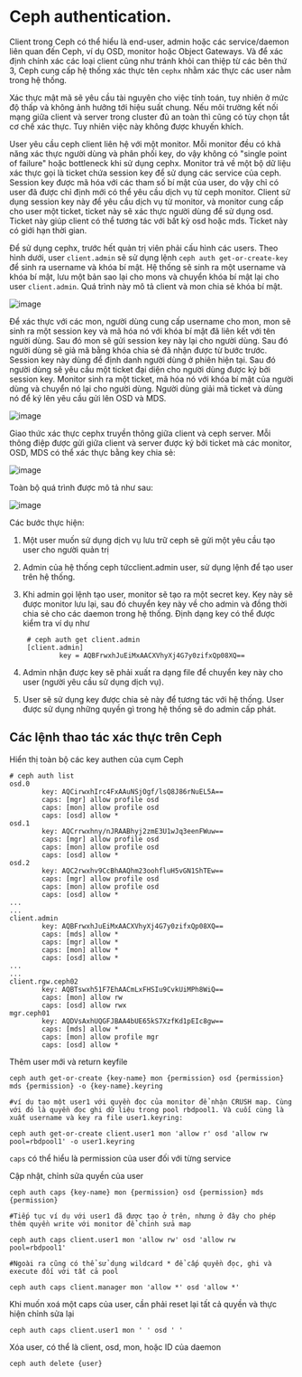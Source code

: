 # Ceph authentication.
Client trong Ceph có thể hiểu là end-user, admin hoặc các service/daemon liên quan đến Ceph, ví dụ OSD, monitor hoặc Object Gateways. Và để xác định chính xác các loại client cũng như tránh khỏi can thiệp từ các bên thứ 3, Ceph cung cấp hệ thống xác thực tên `cephx` nhằm xác thực các user nằm trong hệ thống.

Xác thực mật mã sẽ yêu cầu tài nguyên cho việc tính toán, tuy nhiên ở mức độ thấp và không ảnh hưởng tới hiệu suất chung. Nếu môi trường kết nối mạng giữa client và server trong cluster đủ an toàn thì cũng có tùy chọn tắt cơ chế xác thực. Tuy nhiên việc này không được khuyến khích.

User yêu cầu ceph client liên hệ với một monitor.  Mỗi monitor đều có khả năng xác thực người dùng và phân phối key, do vậy không có "single point of failure" hoặc bottleneck khi sử dụng cephx. Monitor trả về một bộ dữ liệu xác thực gọi là ticket chứa session key để sử dụng các service của ceph. Session key được mã hóa với các tham số bí mật của user, do vậy chỉ có user đã được chỉ định mới có thể yêu cầu dịch vụ từ ceph monitor. Client sử dụng session key này để yêu cầu dịch vụ từ monitor, và monitor cung cấp cho user một ticket, ticket này sẽ xác thực người dùng để sử dụng osd. Ticket này giúp client có thể tương tác với bất kỳ osd hoặc mds. Ticket này có giới hạn thời gian.

Để sử dụng cephx, trước hết quản trị viên phải cấu hình các users. Theo hình dưới, user `client.admin` sẽ sử dụng lệnh `ceph auth get-or-create-key` để sinh ra username và khóa bí mật. Hệ thống sẽ sinh ra một username và khóa bí mật, lưu một bản sao lại cho mons và chuyển khóa bí mật lại cho user `client.admin`. Quá trình này mô tả client và mon chia sẻ khóa bí mật.	

![image](https://user-images.githubusercontent.com/83684068/129035406-35009cec-01e6-420a-9ce6-3522b4fe0237.png)

Để xác thực với các mon, người dùng cung cấp username cho mon, mon sẽ sinh ra một session key và mã hóa nó với khóa bí mật đã liên kết với tên người dùng. Sau đó mon sẽ gửi session key này lại cho người dùng. Sau đó người dùng sẽ giả mã bằng khóa chia sẻ đã nhận được từ bước trước. Session key này dùng để định danh người dùng ở phiên hiện tại. Sau đó người dùng sẽ yêu cầu một ticket đại diện cho người dùng được ký bởi session key. Monitor sinh ra một ticket, mã hóa nó với khóa bí mật của người dùng và chuyển nó lại cho người dùng. Người dùng giải mã ticket và dùng nó để ký lên yêu cầu gửi lên OSD và MDS.

![image](https://user-images.githubusercontent.com/83684068/129035522-d3b24d7c-a158-47a5-a5b6-b5394975c29c.png)

Giao thức xác thực cephx truyền thông giữa client và ceph server. Mỗi thông điệp được gửi giữa client và server được ký bởi ticket mà các monitor, OSD, MDS có thể xác thực bằng key chia sẻ:

![image](https://user-images.githubusercontent.com/83684068/129059709-595b5a64-4da3-4a21-a4b8-61c6fc4035be.png)

Toàn bộ quá trình được mô tả như sau:

![image](https://user-images.githubusercontent.com/83684068/129297598-d76fdb0c-04cd-4c8c-b309-1d83bfa50306.png)

Các bước thực hiện:
1. Một user muốn sử dụng dịch vụ lưu trữ ceph sẽ gửi một yêu cầu tạo user cho người quản trị
2. Admin của hệ thống ceph tứcclient.admin user, sử dụng lệnh để tạo user trên hệ thống.
3. Khi admin gọi lệnh tạo user, monitor sẽ tạo ra một secret key. Key này sẽ được monitor lưu lại, sau đó chuyển key này về cho admin và đồng thời chia sẻ cho các daemon trong hệ thống. Định dạng key có thể được kiểm tra ví dụ như

        # ceph auth get client.admin
        [client.admin]
                key = AQBFrwxhJuEiMxAACXVhyXj4G7y0zifxQp08XQ==
                
4. Admin nhận được key sẽ phải xuất ra dạng file để chuyển key này cho user (người yêu cầu sử dụng dịch vụ).
5. User sẽ sử dụng key được chia sẻ này để tương tác với hệ thống. User được sử dụng những quyền gì trong hệ thống sẽ do admin cấp phát.

## Các lệnh thao tác xác thực trên Ceph

Hiển thị toàn bộ các key authen của cụm Ceph

    # ceph auth list
    osd.0
            key: AQCirwxhIrc4FxAAuNSjOgf/lsQ8J86rNuEL5A==
            caps: [mgr] allow profile osd
            caps: [mon] allow profile osd
            caps: [osd] allow *
    osd.1
            key: AQCrrwxhny/nJRAABhyj2zmE3U1wJq3eenFWuw==
            caps: [mgr] allow profile osd
            caps: [mon] allow profile osd
            caps: [osd] allow *
    osd.2
            key: AQC2rwxhv9CcBhAAQhm23oohfluH5vGN1ShTEw==
            caps: [mgr] allow profile osd
            caps: [mon] allow profile osd
            caps: [osd] allow *
    ...
    ...
    client.admin
            key: AQBFrwxhJuEiMxAACXVhyXj4G7y0zifxQp08XQ==
            caps: [mds] allow *
            caps: [mgr] allow *
            caps: [mon] allow *
            caps: [osd] allow *
    ...
    ...
    client.rgw.ceph02
            key: AQBTswxh51F7EhAACmLxFHSIu9CvkUiMPh8WiQ==
            caps: [mon] allow rw
            caps: [osd] allow rwx
    mgr.ceph01
            key: AQDVsAxhUQGFJBAA4bUE65kS7XzfKd1pEIc8gw==
            caps: [mds] allow *
            caps: [mon] allow profile mgr
            caps: [osd] allow *

Thêm user mới và return keyfile

    ceph auth get-or-create {key-name} mon {permission} osd {permission} mds {permission} -o {key-name}.keyring
    
    #ví dụ tạo một user1 với quyền đọc của monitor để nhận CRUSH map. Cùng với đó là quyền đọc ghi dữ liệu trong pool rbdpool1. Và cuối cùng là xuất username và key ra file user1.keyring:
    
    ceph auth get-or-create client.user1 mon 'allow r' osd 'allow rw pool=rbdpool1' -o user1.keyring

`caps` có thể hiểu là permission của user đối với từng service

Cập nhật, chỉnh sửa quyền của user

    ceph auth caps {key-name} mon {permission} osd {permission} mds {permission}

    #Tiếp tục ví dụ với user1 đã được tạo ở trên, nhưng ở đây cho phép thêm quyền write với monitor để chỉnh sửa map

    ceph auth caps client.user1 mon 'allow rw' osd 'allow rw pool=rbdpool1'
    
    #Ngoài ra cũng có thể sử dụng wildcard * để cấp quyền đọc, ghi và execute đối với tất cả pool
    
    ceph auth caps client.manager mon 'allow *' osd 'allow *'

Khi muốn xoá một caps của user, cần phải reset lại tất cả quyền và thực hiện chỉnh sửa lại

    ceph auth caps client.user1 mon ' ' osd ' '

Xóa user, có thể là client, osd, mon, hoặc ID của daemon
 
    ceph auth delete {user}
    
    
